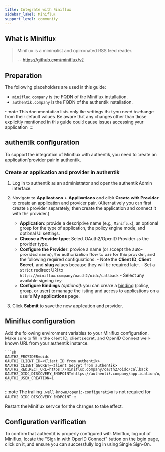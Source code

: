 ```yaml
---
title: Integrate with Miniflux
sidebar_label: Miniflux
support_level: community
---
```


## What is Miniflux

> Miniflux is a minimalist and opinionated RSS feed reader.
>
> -- https://github.com/miniflux/v2

## Preparation

The following placeholders are used in this guide:

- `miniflux.company` is the FQDN of the Miniflux installation.
- `authentik.company` is the FQDN of the authentik installation.

:::note
This documentation lists only the settings that you need to change from their default values. Be aware that any changes other than those explicitly mentioned in this guide could cause issues accessing your application.
:::

## authentik configuration

To support the integration of Miniflux with authentik, you need to create an application/provider pair in authentik.

### Create an application and provider in authentik

1. Log in to authentik as an administrator and open the authentik Admin interface.
2. Navigate to **Applications** > **Applications** and click **Create with Provider** to create an application and provider pair. (Alternatively you can first create a provider separately, then create the application and connect it with the provider.)

    - **Application**: provide a descriptive name (e.g., `Miniflux`), an optional group for the type of application, the policy engine mode, and optional UI settings.
    - **Choose a Provider type**: Select OAuth2/OpenID Provider as the provider type.
    - **Configure the Provider**: provide a name (or accept the auto-provided name), the authorization flow to use for this provider, and the following required configurations. - Note the **Client ID**, **Client Secret**, and **slug** values because they will be required later. - Set a `Strict` redirect URI to `https://miniflux.company/oauth2/oidc/callback` - Select any available signing key.
    - **Configure Bindings** _(optional)_: you can create a [binding](/docs/add-secure-apps/flows-stages/bindings/) (policy, group, or user) to manage the listing and access to applications on a user's **My applications** page.

3. Click **Submit** to save the new application and provider.

## Miniflux configuration

Add the following environment variables to your Miniflux configuration. Make sure to fill in the client ID, client secret, and OpenID Connect well-known URL from your authentik instance.

    ```sh
    OAUTH2_PROVIDER=oidc
    OAUTH2_CLIENT_ID=<Client ID from authentik>
    OAUTH2_CLIENT_SECRET=<Client Secret from authentik>
    OAUTH2_REDIRECT_URL=https://miniflux.company/oauth2/oidc/callback
    OAUTH2_OIDC_DISCOVERY_ENDPOINT=https://authentik.company/application/o/<application_slug>/
    OAUTH2_USER_CREATION=1
    ```

:::note
The trailing `.well-known/openid-configuration` is not required for `OAUTH2_OIDC_DISCOVERY_ENDPOINT`
:::

Restart the Miniflux service for the changes to take effect.

## Configuration verification

To confirm that authentik is properly configured with Miniflux, log out of Miniflux, locate the "Sign in with OpenID Connect" button on the login page, click on it, and ensure you can successfully log in using Single Sign-On.
